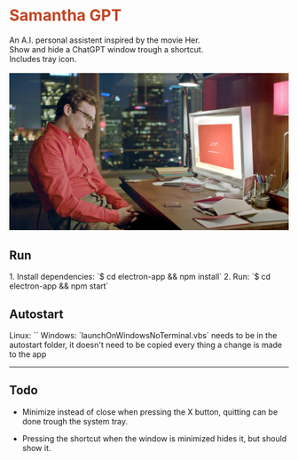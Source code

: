 <h1 style="color:#c44524;">Samantha GPT</h1>
An A.I. personal assistent inspired by the movie Her.
<br>
Show and hide a ChatGPT window trough a shortcut.<br>
Includes tray icon.<br>
<br>
<img src="her movie.jpg">

<h2>Run</h2>
1. Install dependencies: `$ cd electron-app && npm install`
2. Run: `$ cd electron-app && npm start`

<h2>Autostart</h2>
Linux: ``
Windows: `launchOnWindowsNoTerminal.vbs` needs to be in the autostart folder, it doesn't need to be copied every thing a change is made to the app

---

<h2>Todo</h2>

- Minimize instead of close when pressing the X button, quitting can be done trough the system tray.

- Pressing the shortcut when the window is minimized hides it, but should show it.
